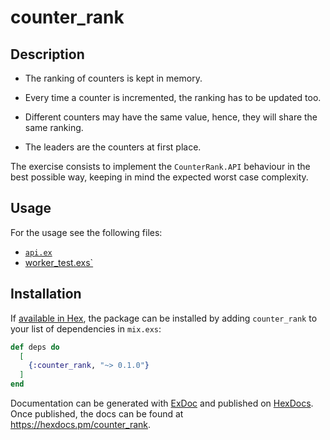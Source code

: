 # counter_rank

## Description

  * The ranking of counters is kept in memory.

  * Every time a counter is incremented, the ranking has to be updated too.

  * Different counters may have the same value, hence, they will share the
    same ranking.

  * The leaders are the counters at first place.

The exercise consists to implement the `CounterRank.API` behaviour in the best
possible way, keeping in mind the expected worst case complexity.

## Usage

For the usage see the following files:

* [`api.ex`](lib/counter_rank/api.ex)
* [worker_test.exs`](test/counter_rank/worker_test.exs)


## Installation

If [available in Hex](https://hex.pm/docs/publish), the package can be installed
by adding `counter_rank` to your list of dependencies in `mix.exs`:

```elixir
def deps do
  [
    {:counter_rank, "~> 0.1.0"}
  ]
end
```

Documentation can be generated with [ExDoc](https://github.com/elixir-lang/ex_doc)
and published on [HexDocs](https://hexdocs.pm). Once published, the docs can
be found at <https://hexdocs.pm/counter_rank>.
